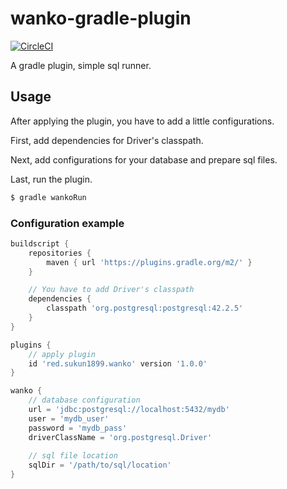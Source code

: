 # wanko-gradle-plugin

[![CircleCI](https://circleci.com/gh/su-kun1899/wanko-gradle-plugin/tree/master.svg?style=svg)](https://circleci.com/gh/su-kun1899/wanko-gradle-plugin/tree/master)

A gradle plugin, simple sql runner.

## Usage

After applying the plugin, you have to add a little configurations.

First, add dependencies for Driver's classpath.

Next, add configurations for your database and prepare sql files.

Last, run the plugin.

```bash
$ gradle wankoRun
``` 

### Configuration example

```groovy
buildscript {
	repositories {
		maven { url 'https://plugins.gradle.org/m2/' }
	}

	// You have to add Driver's classpath
	dependencies {
		classpath 'org.postgresql:postgresql:42.2.5'
	}
}

plugins {
	// apply plugin
	id 'red.sukun1899.wanko' version '1.0.0'
}

wanko {
	// database configuration
	url = 'jdbc:postgresql://localhost:5432/mydb'
	user = 'mydb_user'
	password = 'mydb_pass'
	driverClassName = 'org.postgresql.Driver'
	
	// sql file location
	sqlDir = '/path/to/sql/location'
}
```
